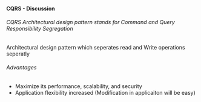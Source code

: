 #### CQRS - Discussion
###### CQRS Architectural design pattern stands for Command and Query Responsibility Segregation
>

Architectural design pattern which seperates read and Write operations seperatly

###### Advantages
* Maximize its performance, scalability, and security
* Application flexibility increased  (Modification in applicaiton will be easy)

[//]: # (Tags: CQRS,  CQRS Architectural design pattern )
[//]: # (Type: software Architecture  - CQRS)
[//]: # (Rating: 2)
[//]: # (Languages:powershell)
[//]: # (ReadyState:Inprogress)
